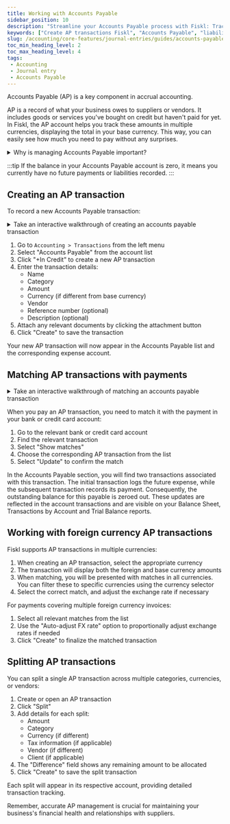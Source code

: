 ```yaml
---
title: Working with Accounts Payable
sidebar_position: 10
description: "Streamline your Accounts Payable process with Fiskl: Track liabilities, manage cash flow, and optimize payment schedules effortlessly."
keywords: ["Create AP transactions Fiskl", "Accounts Payable", "liability tracking", "financial management"]
slug: /accounting/core-features/journal-entries/guides/accounts-payable-transactions
toc_min_heading_level: 2
toc_max_heading_level: 4
tags:
 - Accounting
 - Journal entry
 - Accounts Payable
---
```


Accounts Payable (AP) is a key component in accrual accounting.

AP is a record of what your business owes to suppliers or vendors. It includes goods or services you've bought on credit but haven't paid for yet. In Fiskl, the AP account helps you track these amounts in multiple currencies, displaying the total in your base currency. This way, you can easily see how much you need to pay without any surprises.

<details>
<summary>Why is managing Accounts Payable important?</summary>

Proper AP management helps you:
- Track your short-term obligations
- Accurately report your financial position
</details>

:::tip
If the balance in your Accounts Payable account is zero, it means you currently have no future payments or liabilities recorded.
:::


## Creating an AP transaction

To record a new Accounts Payable transaction:

<details>
<summary>Take an interactive walkthrough of creating an accounts payable transaction</summary>

<div style={{ position: 'relative', paddingBottom: '56.25%', height: 0, width: '100%' }}>
<iframe
style={{ position: 'absolute', top: 0, left: 0, width: '100%', height: '100%', border: 0 }}
src="https://demo.fiskl.com/e/cm0to7dr7000gl60cstgelqbl/tour"
allowFullScreen
webkitallowfullscreen="true"
mozallowfullscreen="true"
allowtransparency="true"
></iframe>
</div>
</details>

1. Go to `Accounting > Transactions` from the left menu
1. Select "Accounts Payable" from the account list
1. Click "+In Credit" to create a new AP transaction
1. Enter the transaction details:
   - Name
   - Category
   - Amount
   - Currency (if different from base currency)
   - Vendor
   - Reference number (optional)
   - Description (optional)
1. Attach any relevant documents by clicking the attachment button
1. Click "Create" to save the transaction

Your new AP transaction will now appear in the Accounts Payable list and the corresponding expense account.

## Matching AP transactions with payments

<details>
<summary>Take an interactive walkthrough of matching an accounts payable transaction</summary>

<div style={{ position: 'relative', paddingBottom: '56.25%', height: 0, width: '100%' }}>
<iframe
style={{ position: 'absolute', top: 0, left: 0, width: '100%', height: '100%', border: 0 }}
src="https://demo.fiskl.com/e/clzqu40870001mr0cwgr8jqhe/tour"
allowFullScreen
webkitallowfullscreen="true"
mozallowfullscreen="true"
allowtransparency="true"
></iframe>
</div>
</details>

When you pay an AP transaction, you need to match it with the payment in your bank or credit card account:

1. Go to the relevant bank or credit card account
1. Find the relevant transaction
1. Select "Show matches"
1. Choose the corresponding AP transaction from the list
1. Select "Update" to confirm the match

In the Accounts Payable section, you will find two transactions associated with this transaction. The initial transaction logs the future expense, while the subsequent transaction records its payment. Consequently, the outstanding balance for this payable is zeroed out. These updates are reflected in the account transactions and are visible on your Balance Sheet, Transactions by Account and Trial Balance reports.

## Working with foreign currency AP transactions

Fiskl supports AP transactions in multiple currencies:

1. When creating an AP transaction, select the appropriate currency
1. The transaction will display both the foreign and base currency amounts
1. When matching, you will be presented with matches in all currencies. You can filter these to specific currencies using the currency selector
1. Select the correct match, and adjust the exchange rate if necessary

For payments covering multiple foreign currency invoices:

1. Select all relevant matches from the list
1. Use the "Auto-adjust FX rate" option to proportionally adjust exchange rates if needed
1. Click "Create" to finalize the matched transaction

## Splitting AP transactions

You can split a single AP transaction across multiple categories, currencies, or vendors:

1. Create or open an AP transaction
1. Click "Split"
1. Add details for each split:
   - Amount
   - Category
   - Currency (if different)
   - Tax information (if applicable)
   - Vendor (if different)
   - Client (if applicable)
1. The "Difference" field shows any remaining amount to be allocated
1. Click "Create" to save the split transaction

Each split will appear in its respective account, providing detailed transaction tracking.

Remember, accurate AP management is crucial for maintaining your business's financial health and relationships with suppliers.
